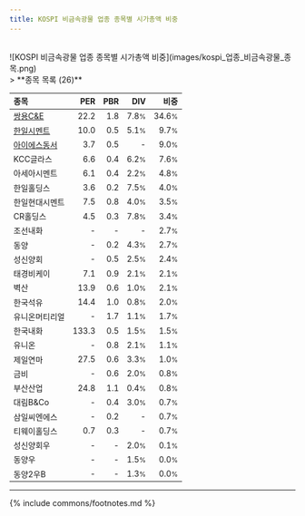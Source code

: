 ```yaml
---
title: KOSPI 비금속광물 업종 종목별 시가총액 비중
---
```

<br>
![KOSPI 비금속광물 업종 종목별 시가총액 비중](images/kospi_업종_비금속광물_종목.png)
<br>
> **종목 목록 (26)**<a id="list"></a>

| **종목** | **PER** | **PBR** | **DIV** | **비중** |
| :------- | ------: | ------: | ------: | -------: |
| [쌍용C&E](/003410/) | 22.2 | 1.8 | 7.8<small>%</small> | 34.6<small>%</small> |
| [한일시멘트](/300720/) | 10.0 | 0.5 | 5.1<small>%</small> | 9.7<small>%</small> |
| [아이에스동서](/010780/) | 3.7 | 0.5 | - | 9.0<small>%</small> |
| KCC글라스 | 6.6 | 0.4 | 6.2<small>%</small> | 7.6<small>%</small> |
| 아세아시멘트 | 6.1 | 0.4 | 2.2<small>%</small> | 4.8<small>%</small> |
| 한일홀딩스 | 3.6 | 0.2 | 7.5<small>%</small> | 4.0<small>%</small> |
| 한일현대시멘트 | 7.5 | 0.8 | 4.0<small>%</small> | 3.5<small>%</small> |
| CR홀딩스 | 4.5 | 0.3 | 7.8<small>%</small> | 3.4<small>%</small> |
| 조선내화 | - | - | - | 2.7<small>%</small> |
| 동양 | - | 0.2 | 4.3<small>%</small> | 2.7<small>%</small> |
| 성신양회 | - | 0.5 | 2.5<small>%</small> | 2.4<small>%</small> |
| 태경비케이 | 7.1 | 0.9 | 2.1<small>%</small> | 2.1<small>%</small> |
| 벽산 | 13.9 | 0.6 | 1.0<small>%</small> | 2.1<small>%</small> |
| 한국석유 | 14.4 | 1.0 | 0.8<small>%</small> | 2.0<small>%</small> |
| 유니온머티리얼 | - | 1.7 | 1.1<small>%</small> | 1.7<small>%</small> |
| 한국내화 | 133.3 | 0.5 | 1.5<small>%</small> | 1.5<small>%</small> |
| 유니온 | - | 0.8 | 2.1<small>%</small> | 1.1<small>%</small> |
| 제일연마 | 27.5 | 0.6 | 3.3<small>%</small> | 1.0<small>%</small> |
| 금비 | - | 0.6 | 2.0<small>%</small> | 0.8<small>%</small> |
| 부산산업 | 24.8 | 1.1 | 0.4<small>%</small> | 0.8<small>%</small> |
| 대림B&Co | - | 0.4 | 3.0<small>%</small> | 0.7<small>%</small> |
| 삼일씨엔에스 | - | 0.2 | - | 0.7<small>%</small> |
| 티웨이홀딩스 | 0.7 | 0.3 | - | 0.7<small>%</small> |
| 성신양회우 | - | - | 2.0<small>%</small> | 0.1<small>%</small> |
| 동양우 | - | - | 1.5<small>%</small> | 0.0<small>%</small> |
| 동양2우B | - | - | 1.3<small>%</small> | 0.0<small>%</small> |

---
{% include commons/footnotes.md %}